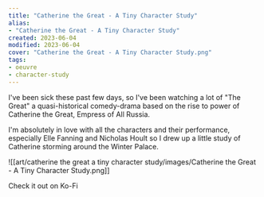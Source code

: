 ```yaml
---
title: "Catherine the Great - A Tiny Character Study"
alias:
- "Catherine the Great - A Tiny Character Study"
created: 2023-06-04
modified: 2023-06-04
cover: "Catherine the Great - A Tiny Character Study.png"
tags:
- oeuvre
- character-study
---
```


I've been sick these past few days, so I've been watching a lot of "The Great" a quasi-historical comedy-drama based on the rise to power of Catherine the Great, Empress of All Russia. 

I'm absolutely in love with all the characters and their performance, especially Elle Fanning and Nicholas Hoult so I drew up a little study of Catherine storming around the Winter Palace.

![[art/catherine the great a tiny character study/images/Catherine the Great - A Tiny Character Study.png]]

Check it out on Ko-Fi